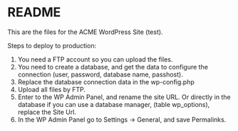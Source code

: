 # README #

This are the files for the ACME WordPress Site (test).

Steps to deploy to production:
1) You need a FTP account so you can upload the files.
2) You need to create a database, and get the data to configure the connection (user, password, database name, passhost).
3) Replace the database connection data in the wp-config.php
4) Upload all files by FTP.
5) Enter to the WP Admin Panel, and rename the site URL. Or directly in the database if you can use a database manager, (table wp_options), replace the Site Url.
6) In the WP Admin Panel go to Settings -> General, and save Permalinks.

